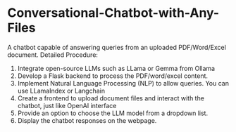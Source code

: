 # Conversational-Chatbot-with-Any-Files
A chatbot capable of answering queries from an uploaded PDF/Word/Excel document.
Detailed Procedure:
1. Integrate open-source LLMs such as LLama or Gemma from Ollama
2. Develop a Flask backend to process the PDF/word/excel content.
3. Implement Natural Language Processing (NLP) to allow queries. You can use
LLamaIndex or Langchain
4. Create a frontend to upload document files and interact with the chatbot, just like
OpenAI interface
5. Provide an option to choose the LLM model from a dropdown list.
6. Display the chatbot responses on the webpage.
